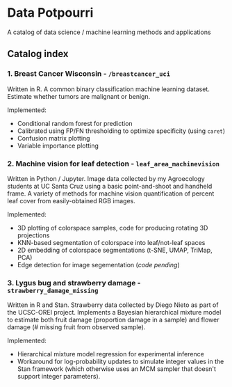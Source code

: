 # Data Potpourri

A catalog of data science / machine learning methods and applications


## Catalog index

### 1. Breast Cancer Wisconsin - `/breastcancer_uci`

Written in R. A common binary classification machine learning dataset. Estimate whether tumors are malignant or benign. 

Implemented:
- Conditional random forest for prediction
- Calibrated using FP/FN thresholding to optimize specificity (using `caret`)
- Confusion matrix plotting
- Variable importance plotting


### 2. Machine vision for leaf detection - `leaf_area_machinevision`

Written in Python / Jupyter. Image data collected by my Agroecology students at UC Santa Cruz using a basic point-and-shoot and handheld frame. A variety of methods for machine vision quantification of percent leaf cover from easily-obtained RGB images. 

Implemented:
- 3D plotting of colorspace samples, code for producing rotating 3D projections
- KNN-based segmentation of colorspace into leaf/not-leaf spaces
- 2D embedding of colorspace segmentations (t-SNE, UMAP, TriMap, PCA)
- Edge detection for image segementation (*code pending*)


### 3. Lygus bug and strawberry damage - `strawberry_damage_missing`

Written in R and Stan. Strawberry data collected by Diego Nieto as part of the UCSC-OREI project. Implements a Bayesian hierarchical mixture model to estimate both fruit damage (proportion damage in a sample) and flower damage (# missing fruit from observed sample). 

Implemented: 
- Hierarchical mixture model regression for experimental inference
- Workaround for log-probability updates to simulate integer values in the Stan framework (which otherwise uses an MCM sampler that doesn't support integer parameters). 


